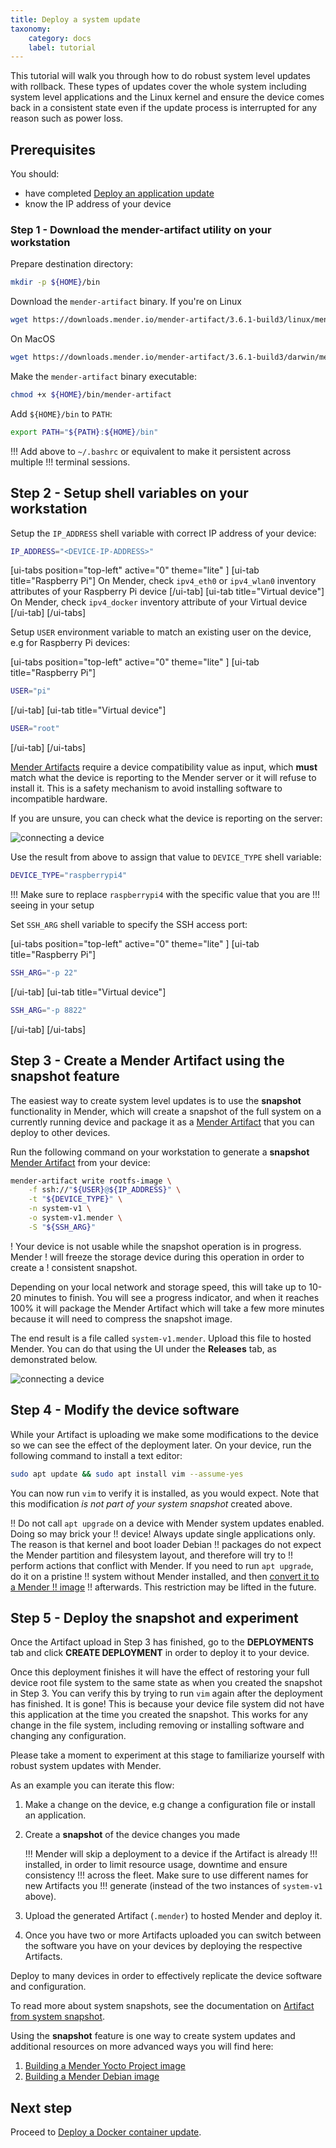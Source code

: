 ```yaml
---
title: Deploy a system update
taxonomy:
    category: docs
    label: tutorial
---
```


This tutorial will walk you through how to do robust system level updates with
rollback. These types of updates cover the whole system including system level
applications and the Linux kernel and ensure the device comes back in a
consistent state even if the update process is interrupted for any reason such
as power loss.


## Prerequisites

You should:

* have completed [Deploy an application update](../02.Deploy-an-application-update/docs.md)
* know the IP address of your device


### Step 1 - Download the mender-artifact utility on your workstation

Prepare destination directory:

```bash
mkdir -p ${HOME}/bin
```

Download the `mender-artifact` binary. If you're on Linux

<!--AUTOVERSION: "mender-artifact/%/"/mender-artifact -->
```bash
wget https://downloads.mender.io/mender-artifact/3.6.1-build3/linux/mender-artifact -O ${HOME}/bin/mender-artifact
```

On MacOS

<!--AUTOVERSION: "mender-artifact/%/"/mender-artifact -->
```bash
wget https://downloads.mender.io/mender-artifact/3.6.1-build3/darwin/mender-artifact -O ${HOME}/bin/mender-artifact
```


Make the `mender-artifact` binary executable:

```bash
chmod +x ${HOME}/bin/mender-artifact
```

Add `${HOME}/bin` to `PATH`:

```bash
export PATH="${PATH}:${HOME}/bin"
```

!!! Add above to `~/.bashrc` or equivalent to make it persistent across multiple
!!! terminal sessions.


## Step 2 - Setup shell variables on your workstation

Setup the `IP_ADDRESS` shell variable with correct IP address of your device:

```bash
IP_ADDRESS="<DEVICE-IP-ADDRESS>"
```
[ui-tabs position="top-left" active="0" theme="lite" ]
[ui-tab title="Raspberry Pi"]
On Mender, check `ipv4_eth0` or `ipv4_wlan0` inventory attributes of your
Raspberry Pi device
[/ui-tab]
[ui-tab title="Virtual device"]
On Mender, check `ipv4_docker` inventory attribute of your Virtual device
[/ui-tab]
[/ui-tabs]

Setup `USER` environment variable to match an existing user on the device, e.g
for Raspberry Pi devices:

[ui-tabs position="top-left" active="0" theme="lite" ]
[ui-tab title="Raspberry Pi"]
```bash
USER="pi"
```
[/ui-tab]
[ui-tab title="Virtual device"]
```bash
USER="root"
```
[/ui-tab]
[/ui-tabs]

[Mender Artifacts](../../02.Overview/03.Artifact/docs.md) require
a device compatibility value as input, which **must** match what the device is
reporting to the Mender server or it will refuse to install it. This is a safety
mechanism to avoid installing software to incompatible hardware.

If you are unsure, you can check what the device is reporting on the server:

![connecting a device](Image_0.png)

Use the result from above to assign that value to `DEVICE_TYPE` shell variable:

```bash
DEVICE_TYPE="raspberrypi4"
```

!!! Make sure to replace `raspberrypi4` with the specific value that you are
!!! seeing in your setup

Set `SSH_ARG` shell variable to specify the SSH access port:

[ui-tabs position="top-left" active="0" theme="lite" ]
[ui-tab title="Raspberry Pi"]
```bash
SSH_ARG="-p 22"
```
[/ui-tab]
[ui-tab title="Virtual device"]
```bash
SSH_ARG="-p 8822"
```
[/ui-tab]
[/ui-tabs]

## Step 3 - Create a Mender Artifact using the snapshot feature

The easiest way to create system level updates is to use the **snapshot**
functionality in Mender, which will create a snapshot of the full system on a
currently running device and package it as a
[Mender Artifact](../../02.Overview/03.Artifact/docs.md) that you
can deploy to other devices.

Run the following command on your workstation to generate a **snapshot**
[Mender Artifact](../../02.Overview/03.Artifact/docs.md) from your
device:

```bash
mender-artifact write rootfs-image \
    -f ssh://"${USER}@${IP_ADDRESS}" \
    -t "${DEVICE_TYPE}" \
    -n system-v1 \
    -o system-v1.mender \
    -S "${SSH_ARG}"
```

! Your device is not usable while the snapshot operation is in progress. Mender
! will freeze the storage device during this operation in order to create a
! consistent snapshot.

Depending on your local network and storage speed, this will take up to
10-20 minutes to finish. You will see a progress indicator, and when it
reaches 100% it will package the Mender Artifact which will take a few more
minutes because it will need to compress the snapshot image.

The end result is a file called `system-v1.mender`. Upload this file to
hosted Mender. You can do that using the UI under the **Releases** tab, as
demonstrated below.

![connecting a device](Image_1.png)


## Step 4 - Modify the device software

While your Artifact is uploading we make some modifications to the device
so we can see the effect of the deployment later.
On your device, run the following command to install a text editor:

```bash
sudo apt update && sudo apt install vim --assume-yes
```

You can now run `vim` to verify it is installed, as you would expect. Note that
this modification *is not part of your system snapshot* created above.

<!-- See MEN-4983 -->
!! Do not call `apt upgrade` on a device with Mender system updates enabled. Doing so may brick your
!! device! Always update single applications only. The reason is that kernel and boot loader Debian
!! packages do not expect the Mender partition and filesystem layout, and therefore will try to
!! perform actions that conflict with Mender. If you need to run `apt upgrade`, do it on a pristine
!! system without Mender installed, and then [convert it to a Mender
!! image](../../04.System-updates-Debian-family/02.Convert-a-Mender-Debian-image/docs.md)
!! afterwards. This restriction may be lifted in the future.


## Step 5 - Deploy the snapshot and experiment

Once the Artifact upload in Step 3 has finished,
go to the **DEPLOYMENTS** tab and click **CREATE DEPLOYMENT** in
order to deploy it to your device.

Once this deployment finishes it will have the effect of restoring your full
device root file system to the same state as when you created the snapshot in Step 3.
You can verify this by trying to run `vim` again after the deployment has finished.
It is gone! This is because your device file system did not have this application
at the time you created the snapshot. This works for any change in the file system,
including removing or installing software and changing any configuration.

Please take a moment to experiment at this stage to familiarize yourself with
robust system updates with Mender.

As an example you can iterate this flow:

1. Make a change on the device, e.g change a configuration file or install an
application.
2. Create a **snapshot** of the device changes you made

    !!! Mender will skip a deployment to a device if the Artifact is already
    !!! installed, in order to limit resource usage, downtime and ensure consistency
    !!! across the fleet. Make sure to use different names for new Artifacts you
    !!! generate (instead of the two instances of `system-v1` above).

3. Upload the generated Artifact (`.mender`) to hosted Mender and deploy it.
4. Once you have two or more Artifacts uploaded you can switch between the
   software you have on your devices by deploying the respective Artifacts.

Deploy to many devices in order to effectively replicate the device software
and configuration.

To read more about system snapshots, see the documentation on
[Artifact from system snapshot](../../06.Artifact-creation/02.Create-an-Artifact-with-system-snapshot/docs.md).

Using the **snapshot** feature is one way to create system updates and additional
resources on more advanced ways you will find here:

1. [Building a Mender Yocto Project image](../../05.System-updates-Yocto-Project/03.Build-for-demo/docs.md)
2. [Building a Mender Debian image](../../04.System-updates-Debian-family/02.Convert-a-Mender-Debian-image/docs.md)

## Next step

Proceed to [Deploy a Docker container update](../04.Deploy-a-container-update/docs.md).
